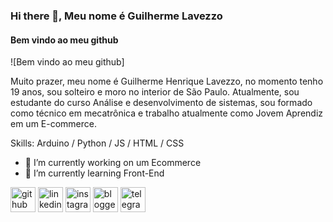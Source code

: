 ### Hi there 👋, Meu nome é Guilherme Lavezzo
#### Bem vindo ao meu github
![Bem vindo ao meu github]

Muito prazer, meu nome é Guilherme Henrique Lavezzo, no momento tenho 19 anos, sou solteiro e moro no interior de São Paulo.
Atualmente, sou estudante do curso Análise e desenvolvimento de sistemas, sou formado como técnico em mecatrônica e trabalho atualmente como Jovem Aprendiz em um E-commerce.

Skills: Arduino / Python / JS / HTML / CSS

- 🔭 I’m currently working on um Ecommerce 
- 🌱 I’m currently learning Front-End 


[<img src='https://cdn.jsdelivr.net/npm/simple-icons@3.0.1/icons/github.svg' alt='github' height='40'>](https://github.com/https://github.com/Godofin)  [<img src='https://cdn.jsdelivr.net/npm/simple-icons@3.0.1/icons/linkedin.svg' alt='linkedin' height='40'>](https://www.linkedin.com/in/www.linkedin.com/in/guilherme-henrique-lavezzo-ads/)  [<img src='https://cdn.jsdelivr.net/npm/simple-icons@3.0.1/icons/instagram.svg' alt='instagram' height='40'>](https://www.instagram.com/https://www.instagram.com/nerd_dev/)  [<img src='https://cdn.jsdelivr.net/npm/simple-icons@3.0.1/icons/blogger.svg' alt='blogger' height='40'>](https://guilhermelavezzo.blogspot.com/)  [<img src='https://cdn.jsdelivr.net/npm/simple-icons@3.0.1/icons/telegram.svg' alt='telegram' height='40'>](https://t.me/Guilherme_Lavezzo)  

